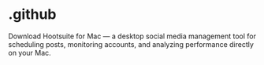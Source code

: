 # .github
Download Hootsuite for Mac — a desktop social media management tool for scheduling posts, monitoring accounts, and analyzing performance directly on your Mac.
